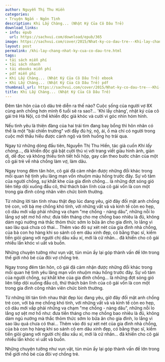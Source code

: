 ```yaml
---
author: Nguyễn Thị Thu Hiền
categories:
- Truyện Ngắn - Ngôn Tình
description: Khi Lấy Chàng... (Nhật Ký Của Cô Dâu Trẻ)
download_links:
- info: epub
  url: https://sachvui.com/download/epub/365
image: https://sachvui.com/cover/2015/Nhat-ky-co-dau-tre---Khi-lay-chang.jpg
layout: post
permalink: /khi-lay-chang-nhat-ky-cua-co-dau-tre.html
tags:
- tải sách miễn phí
- tải sách nhanh
- tải ebooks miễn phí
- pdf miễn phí
- Khi Lấy Chàng... (Nhật Ký Của Cô Dâu Trẻ) ebook
- Khi Lấy Chàng... (Nhật Ký Của Cô Dâu Trẻ) pdf
thumbnail_url: https://sachvui.com/cover/2015/Nhat-ky-co-dau-tre---Khi-lay-chang.jpg
title: Khi Lấy Chàng... (Nhật Ký Của Cô Dâu Trẻ)
---
```


 <div class="item-desc text-justify"> <p>Đêm tân hôn của cô dâu trẻ diễn ra thế nào? Cuộc sống của người vợ 8X cùng anh chồng hơn mình 6 tuổi sẽ ra sao?... 'Khi lấy chàng', nhật ký của cô gái trẻ Hà Nội, có thể khiến độc giả khóc và cười vì góc nhìn hóm hỉnh.</p><p>Nếu tình yêu là thiên đàng của hai trái tim đang bay bổng thì hôn nhân có thể là một "bãi chiến trường" với đầy đủ hỷ, nộ, ái, ố mà chỉ có người trong cuộc mới thấu hiểu được cảnh ngộ và tình huống họ trải qua.</p><p>Ngay từ những dòng đầu tiên, Nguyễn Thị Thu Hiền, tác giả cuốn <em>Khi lấy chàng...</em>, đã khiến độc giả bật cười thú vị với trang viết giàu hình ảnh, giản dị, dễ đọc và không thiếu tình tiết hồi hộp, gay cấn theo bước chân của một cô gái trẻ về nhà chồng làm vợ, làm dâu.</p><p>Ngay trong đêm tân hôn, cô gái đã cảm nhận được những đổi khác trong mối quan hệ tình yêu lãng mạn vốn nhuộm màu hồng trước đây. Sự vô tâm của người chồng, sự khắt khe của gia đình chồng... là những đợt sóng gió liên tiếp dội xuống đầu cô, thử thách bản lĩnh của cô gái vốn là con một trong gia đình công nhân viên chức bình thường.</p><p>Từ những lời tán tỉnh nhau thật đẹp lúc đang yêu, giờ đây đối mặt anh chồng trẻ con, với bà mẹ chồng khó tính, với những vất vả và kinh tế còn eo hẹp, cô dâu mới vấp phải những va chạm "mẹ chồng - nàng dâu", những nỗi lo lắng sợ sệt mơ hồ như: đưa tiền tháng cho mẹ chồng bao nhiêu là đủ, không dám ngủ nướng mà thắc thỏm thức sớm lo bữa ăn cho gia đình, lo lắng vì sao lâu quá chưa có thai... Thêm vào đó sự xét nét của gia đình nhà chồng, của bà con họ hàng khi so sánh cô em dâu xinh đẹp, có bằng thạc sĩ, kiếm tiền giỏi giang với người chị dâu xấu xí, mới là cử nhân... đã khiến cho cô gái nhiều lần khóc vì uất và buồn.</p><p>Những chuyện tưởng như vụn vặt, tủn mủn ấy lại góp thành vấn đề lớn trong thế giới nhỏ bé của đôi vợ chồng trẻ.</p><p>Ngay trong đêm tân hôn, cô gái đã cảm nhận được những đổi khác trong mối quan hệ tình yêu lãng mạn vốn nhuộm màu hồng trước đây. Sự vô tâm của người chồng, sự khắt khe của gia đình chồng... là những đợt sóng gió liên tiếp dội xuống đầu cô, thử thách bản lĩnh của cô gái vốn là con một trong gia đình công nhân viên chức bình thường.</p><p>Từ những lời tán tỉnh nhau thật đẹp lúc đang yêu, giờ đây đối mặt anh chồng trẻ con, với bà mẹ chồng khó tính, với những vất vả và kinh tế còn eo hẹp, cô dâu mới vấp phải những va chạm "mẹ chồng - nàng dâu", những nỗi lo lắng sợ sệt mơ hồ như: đưa tiền tháng cho mẹ chồng bao nhiêu là đủ, không dám ngủ nướng mà thắc thỏm thức sớm lo bữa ăn cho gia đình, lo lắng vì sao lâu quá chưa có thai... Thêm vào đó sự xét nét của gia đình nhà chồng, của bà con họ hàng khi so sánh cô em dâu xinh đẹp, có bằng thạc sĩ, kiếm tiền giỏi giang với người chị dâu xấu xí, mới là cử nhân... đã khiến cho cô gái nhiều lần khóc vì uất và buồn.</p><p>Những chuyện tưởng như vụn vặt, tủn mủn ấy lại góp thành vấn đề lớn trong thế giới nhỏ bé của đôi vợ chồng trẻ.</p><p> </p> </div>